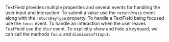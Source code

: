 TextField provides multiple properties and several events for handling the user input and interaction.
To submit a value use the `returnPress` event along with the `returnKeyType` property.
To handle a TextField being focused use the `focus` event.
To handle an interaction when the user leaves TextField use the `blur` event.
To explicitly show and hide a keyboard, we can call the methods `focus` and `dismissSoftInput`.

<snippet id='sample-ui-textfield-html'/>
<snippet id='textfield-handle-submit-event'/>
